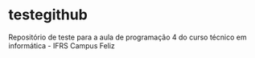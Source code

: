 # testegithub
Repositório de teste para a aula de programação 4 do curso técnico em informática - IFRS Campus Feliz  
